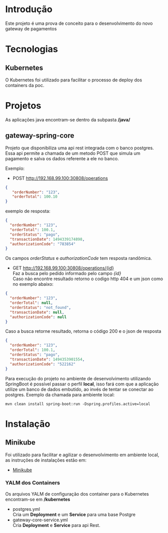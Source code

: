 # Introdução
Este projeto é uma prova de conceito para o desenvolvimento do novo gateway de
pagamentos

# Tecnologias

## Kubernetes
O Kubernetes foi utilizado para facilitar o processo de deploy dos containers da
poc.

# Projetos
As aplicações java encontram-se dentro da subpasta **/java/**  

## gateway-spring-core
Projeto que disponibiliza uma api rest integrada com o banco postgres. Essa api
permite a chamada de um metodo POST que simula um pagamento e salva os dados
referente a ele no banco.  

Exemplo:
- POST http://192.168.99.100:30808/operations

```json
{
   "orderNumber": "123",
   "orderTotal": 100.10
}
```  

exemplo de resposta:  
```json
{
  "orderNumber": "123",
  "orderTotal": 100.1,
  "orderStatus": "pago",
  "transactionDate": 1494339174898,
  "authorizationCode": "783854"
}
```  
Os campos *orderStatus* e *authorizationCode* tem resposta randômica.  

- GET http://192.168.99.100:30808/operations/{id}  
Faz a busca pelo pedido informado pelo campo *{id}*  
Caso não encontre resultado retorno o codigo http 404 e um json como no exemplo
abaixo:  

```json
{
  "orderNumber": "123",
  "orderTotal": null,
  "orderStatus": "not_found",
  "transactionDate": null,
  "authorizationCode": null
}
```  

Caso a busca retorne resultado, retorna o código 200 e o json de resposta  
```json
{
  "orderNumber": "123",
  "orderTotal": 100.1,
  "orderStatus": "pago",
  "transactionDate": 1494353901554,
  "authorizationCode": "522162"
}
```

Para execução do projeto no ambiente de desenvolvimento utilizando SpringBoot é
possível passar o perfil **local**, isso fará com que a aplicação utilize um
banco de dados embutido, ao invés de tentar se conectar ao postgres. Exemplo da
chamada para ambiente local:  

```shell
mvn clean install spring-boot:run -Dspring.profiles.active=local
```


# Instalação

## Minikube
Foi utilizado para facilitar e agilizar o desenvolvimento em ambiente local, as
instruções de instalações estão em:
* [Minikube](https://github.com/kubernetes/minikube)

### YALM dos Containers
Os arquivos YALM de configuração dos container para o Kubernetes encontram-se em
**/kubernetes**
- postgres.yml  
Cria um **Deployment** e um **Service** para uma base Postgre
- gateway-core-service.yml  
Cria **Deployment** e **Service** para api Rest.
